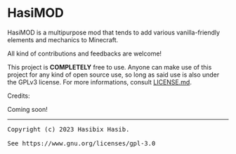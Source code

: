# HasiMOD

HasiMOD is a multipurpose mod that tends to add various vanilla-friendly elements and mechanics to Minecraft.

All kind of contributions and feedbacks are welcome!

This project is **COMPLETELY** free to use. Anyone can make use of this project for any kind of open source use, so long
as said use is also under the GPLv3 license. For more informations,
consult [LICENSE.md](https://github.com/Hasibix/HasiMOD/blob/master/LICENSE.md).

Credits:

Coming soon!

---------------------------------------------------

<pre>
Copyright (c) 2023 Hasibix Hasib.

See https://www.gnu.org/licenses/gpl-3.0
</pre>
